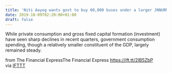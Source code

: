 ```yaml
---
title: 'Niti Aayog wants govt to buy 60,000 buses under a larger JNNURM'
date: 2019-10-09T02:20:00+01:00
draft: false
---
```


While private consumption and gross fixed capital formation (investment) have seen sharp declines in recent quarters, government consumption spending, though a relatively smaller constituent of the GDP, largely remained steady.  
  
from The Financial ExpressThe Financial Express https://ift.tt/2IB5ZbP  
via [IFTTT](https://ifttt.com/?ref=da&site=blogger)